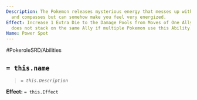 ```yaml
---
Description: The Pokemon releases mysterious energy that messes up with electronics
  and compasses but can somehow make you feel very energized.
Effect: Increase 1 Extra Die to the Damage Pools from Moves of One Ally. This Effect
  does not stack on the same Ally if multiple Pokemon use this Ability.
Name: Power Spot
---
```


#PokeroleSRD/Abilities

## `= this.name`

> *`= this.Description`*

**Effect:** `= this.Effect`